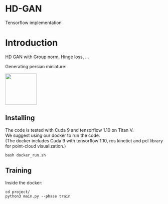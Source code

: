 # HD-GAN 
Tensorflow implementation 

# Introduction
HD GAN with Group norm, Hinge loss, ...

Generating persian miniature:

<img width="100" align="cener" src="miniature_0.gif">

## Installing
The code is tested with Cuda 9 and tensorflow 1.10 on Titan V.<br/>
We suggest using our docker to run the code.<br/>
(The docker includes Cuda 9 with tensorflow 1.10, ros kinetict and pcl library for point-cloud visualization.)
```
bash docker_run.sh
```
## Training
Inside the docker:
```
cd project/
python3 main.py --phase train
```


